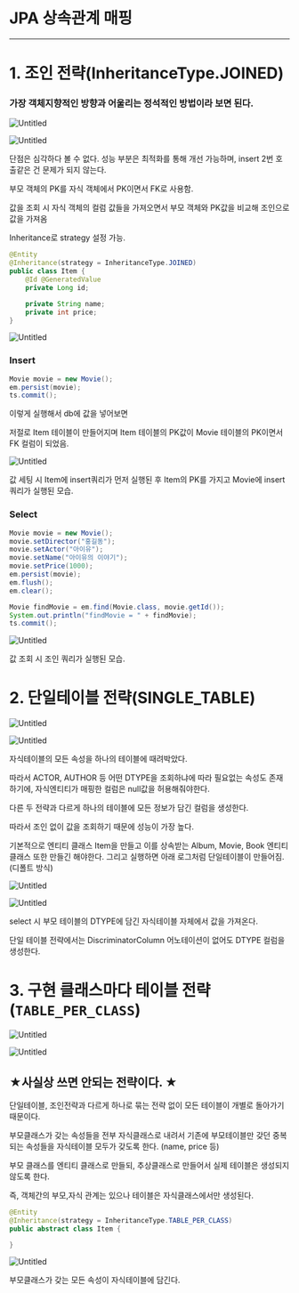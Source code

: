 # JPA 상속관계 매핑
-------------------------------------------------------------------------------------

# 1. 조인 전략(InheritanceType.JOINED)

### **가장 객체지향적인 방향과 어울리는 정석적인 방법이라 보면 된다.**

![Untitled](https://user-images.githubusercontent.com/104713339/189138724-1a62a833-059f-4f98-bd91-a935f14b55bf.png)

![Untitled](https://user-images.githubusercontent.com/104713339/189138795-41dff204-9a47-4825-b776-132bdd722ede.png)


단점은 심각하다 볼 수 없다. 성능 부분은 최적화를 통해 개선 가능하며, insert 2번 호출같은 건 문제가 되지 않는다.

부모 객체의 PK를 자식 객체에서 PK이면서 FK로 사용함. 

값을 조회 시 자식 객체의 컬럼 값들을 가져오면서 부모 객체와 PK값을 비교해 조인으로 값을 가져옴

Inheritance로 strategy 설정 가능.

```java
@Entity
@Inheritance(strategy = InheritanceType.JOINED)
public class Item {
    @Id @GeneratedValue
    private Long id;

    private String name;
    private int price;
}
```

![Untitled](https://user-images.githubusercontent.com/104713339/189138904-dee35cdd-30fa-488d-834d-7c23752f6d3e.png)


### Insert

```java
Movie movie = new Movie();
em.persist(movie);
ts.commit();
```

이렇게 실행해서 db에 값을 넣어보면

저절로 Item 테이블이 만들어지며 Item 테이블의 PK값이 Movie 테이블의 PK이면서 FK 컬럼이 되었음.

![Untitled](https://user-images.githubusercontent.com/104713339/189138992-747c8bfe-1942-4c59-af61-c8013ed4ab0b.png)


값 세팅 시 Item에 insert쿼리가 먼저 실행된 후 Item의 PK를 가지고 Movie에 insert 쿼리가 실행된 모습.

### Select

```java
Movie movie = new Movie();
movie.setDirector("홍길동");
movie.setActor("아이유");
movie.setName("아이유의 이야기");
movie.setPrice(1000);
em.persist(movie);
em.flush();
em.clear();

Movie findMovie = em.find(Movie.class, movie.getId());
System.out.println("findMovie = " + findMovie);
ts.commit();
```

![Untitled](https://user-images.githubusercontent.com/104713339/189139064-9e173e6e-b980-4a9d-9483-d62680663a1b.png)


값 조회 시 조인 쿼리가 실행된 모습.


# 2. 단일테이블 전략(SINGLE_TABLE)

![Untitled](https://user-images.githubusercontent.com/104713339/189137932-cc54dd80-57b3-4a25-965d-487c64cafab9.png)


![Untitled](https://user-images.githubusercontent.com/104713339/189138085-5b708e9e-30bf-45f2-9d88-5ce88a4cc0ae.png)

자식테이블의 모든 속성을 하나의 테이블에 때려박았다.

따라서 ACTOR, AUTHOR 등 어떤 DTYPE을 조회하냐에 따라 필요없는 속성도 존재하기에, 자식엔티티가 매핑한 컬럼은 null값을 허용해줘야한다.

다른 두 전략과 다르게 하나의 테이블에 모든 정보가 담긴 컬럼을 생성한다.

따라서 조인 없이 값을 조회하기 때문에 성능이 가장 높다.

기본적으로 엔티티 클래스 Item을 만들고 이를 상속받는 Album, Movie, Book 엔티티클래스 또한 만들긴 해야한다. 그리고 실행하면 아래 로그처럼 단일테이블이 만들어짐. (디폴트 방식)

![Untitled](https://user-images.githubusercontent.com/104713339/189138174-a401d838-5f0a-4229-81cc-8550dc794eb4.png)


![Untitled](https://user-images.githubusercontent.com/104713339/189138230-9f29fbc8-e3b2-4101-b045-60d769585c54.png)


select 시 부모 테이블의 DTYPE에 담긴 자식테이블 자체에서 값을 가져온다.

단일 테이블 전략에서는 DiscriminatorColumn 어노테이션이 없어도 DTYPE 컬럼을 생성한다.


# 3. 구현 클래스마다 테이블 전략(`TABLE_PER_CLASS`)

![Untitled](https://user-images.githubusercontent.com/104713339/189139349-c2c0a7c1-32ce-413f-bef0-24bbaecda581.png)


![Untitled](https://user-images.githubusercontent.com/104713339/189139455-a6c195ee-e5e2-48cb-882d-8893cbcdfffb.png)


## ★사실상 쓰면 안되는 전략이다. ★

단일테이블, 조인전략과 다르게 하나로 묶는 전략 없이 모든 테이블이 개별로 돌아가기 때문이다.

부모클래스가 갖는 속성들을 전부 자식클래스로 내려서 기존에 부모테이블만 갖던 중복되는 속성들을 자식테이블 모두가 갖도록 한다. (name, price 등)

부모 클래스를 엔티티 클래스로 만들되, 추상클래스로 만들어서 실제 테이블은 생성되지 않도록 한다.

즉, 객체간의 부모,자식 관계는 있으나 테이블은 자식클래스에서만 생성된다.

```java
@Entity
@Inheritance(strategy = InheritanceType.TABLE_PER_CLASS)
public abstract class Item {

}
```

![Untitled](https://user-images.githubusercontent.com/104713339/189139520-b77a49bd-2c7b-497b-9673-3938812c5d76.png)


부모클래스가 갖는 모든 속성이 자식테이블에 담긴다.